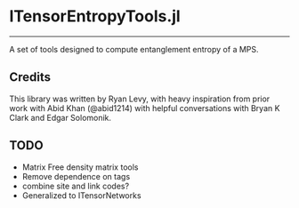 # ITensorEntropyTools.jl
---

A set of tools designed to compute entanglement entropy of a MPS.

## Credits
This library was written by Ryan Levy, with heavy inspiration from prior work with Abid Khan (@abid1214) with helpful conversations with Bryan K Clark and Edgar Solomonik.

## TODO

- Matrix Free density matrix tools
- Remove dependence on tags
- combine site and link codes? 
- Generalized to ITensorNetworks
